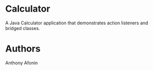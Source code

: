 # Calculator
A Java Calculator application that demonstrates action listeners and bridged classes.

# Authors

Anthony Afonin
